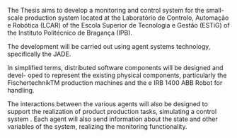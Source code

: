 The Thesis aims to develop a monitoring and control system for the small-scale
production system located at the Laboratório de Controlo, Automação e Robótica
(LCAR) of the Escola Superior de Tecnologia e Gestão (ESTiG) of the Instituto
Politécnico de Bragança (IPB).

The development will be carried out using agent systems technology, specifically
the JADE.

In simplified terms, distributed software components will be designed and devel-
oped to represent the existing physical components, particularly the FischertechnikTM
production machines and the e IRB 1400 ABB Robot for handling.

The interactions between the various agents will also be designed to support
the realization of product production tasks, simulating a control system . Each
agent will also send information about the state and other variables of the system,
realizing the monitoring functionality.
